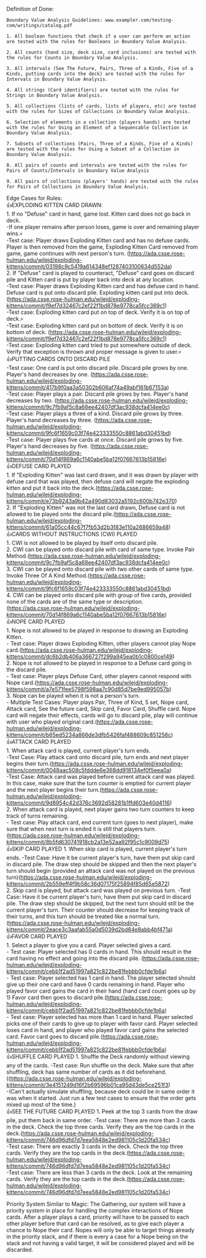 Definition of Done:

    Boundary Value Analysis Guidelines: www.exampler.com/testing-com/writings/catalog.pdf

    1. All boolean functions that check if a user can perform an action are tested with the rules for Booleans in Boundary Value Analysis.
    
    2. All counts (hand size, deck size, card inclusions) are tested with the rules for Counts in Boundary Value Analysis.
    
    3. All intervals (See The Future, Pairs, Three of a Kinds, Five of a Kinds, putting cards into the deck) are tested with the rules for Intervals in Boundary Value Analysis.
    
    4. All strings (Card identifiers) are tested with the rules for Strings in Boundary Value Analysis.
    
    5. All collections (lists of cards, lists of players, etc) are tested with the rules for Sizes of Collections in Boundary Value Analysis.
    
    6. Selection of elements in a collection (players hands) are tested with the rules for Using an Element of a Sequencable Collection in Boundary Value Analysis.
    
    7. Subsets of collections (Pairs, Three of a Kinds, Five of a Kinds) are tested with the rules for Using a Subset of a Collection in Boundary Value Analysis.
    
    8. All pairs of counts and intervals are tested with the rules for Pairs of Counts/Intervals in Boundary Value Analysis
    
    9. All pairs of collections (players' hands) are tested with the rules for Pairs of Collections in Boundary Value Analysis. 
    
Edge Cases for Rules:  
	:+1:EXPLODING KITTEN CARD DRAWN:  
	    1. If no "Defuse" card in hand, game lost. Kitten card does not go back in deck.   
			-If one player remains after person loses, game is over and remaining player wins.:skull:  
			-Test case: Player draws Exploding Kitten card and has no defuse cards.
		    Player is then removed from the game, Exploding Kitten Card removed from game, game continues with next person's turn. (https://ada.csse.rose-hulman.edu/wilejd/exploding-kittens/commit/03198c9c5419a614348ef1287403100634d552da)  
	    2. If "Defuse" card is played to counteract, "Defuse" card goes on discard pile and 
		Kitten card is put by player back into deck at any location.   
			-Test case: Player draws Exploding Kitten card and has defuse card
			in hand. Defuse card is put onto discard pile. Exploding kitten card put into deck.  (https://ada.csse.rose-hulman.edu/wilejd/exploding-kittens/commit/f9ef7d32467c2ef22f1bd878e9778ca5fcc369c1)  
				-Test case: Exploding kitten card put on top of deck. Verify it is on top of deck.:skull:  
				-Test case: Exploding kitten card put on bottom of deck. Verify it is on bottom of deck.  (https://ada.csse.rose-hulman.edu/wilejd/exploding-kittens/commit/f9ef7d32467c2ef22f1bd878e9778ca5fcc369c1)  
				-Test case: Exploding kitten card tried to put somewhere outside of deck. Verify that 
				exception is thrown and proper message is given to user.:skull:  
    :+1:PUTTING CARDS ONTO DISCARD PILE  
	-Test case: One card is put onto discard pile. Discard pile grows by one. Player's
	hand decreases by one. (https://ada.csse.rose-hulman.edu/wilejd/exploding-kittens/commit/417b9f0aa3a50302b606af74a49abf161b67153a)  
	-Test case: Player plays a pair. Discard pile grows by two. Player's hand decreases
	by two. (https://ada.csse.rose-hulman.edu/wilejd/exploding-kittens/commit/9c7fb9af5c8a68ee42407df3ac938dcfa414ee0c)  
	-Test case: Player plays a three of a kind. Discard pile grows by three. Player's
	hand decreases by three. (https://ada.csse.rose-hulman.edu/wilejd/exploding-kittens/commit/9fc6f1659c03f74e423333550c8861abd30451bd)  
	-Test case: Player plays five cards at once. Discard pile grows by five. Player's
	hand decreases by five. (https://ada.csse.rose-hulman.edu/wilejd/exploding-kittens/commit/70d14f869a6c1140abe5ba12f07667613b15816e)  
	:+1:DEFUSE CARD PLAYED  
	    1. If "Exploding Kitten" was last card drawn, and it was drawn by player with defuse card
		that was played, then defuse card will negate the exploding kitten and put it back into the
		deck.(https://ada.csse.rose-hulman.edu/wilejd/exploding-kittens/commit/e73b9243a9b42a490d83032a5192c600b742e370)  
	    2. If "Exploding Kitten" was not the last card drawn, Defuse card is not allowed to be
		played onto the discard pile.(https://ada.csse.rose-hulman.edu/wilejd/exploding-kittens/commit/61a05cc44c67f7fb53d2b3f83e110a2686659a48)  
	:+1:CARDS WITHOUT INSTRUCTIONS (CWI) PLAYED  
	    1. CWI is not allowed to be played by itself onto discard pile.  
	    2. CWI can be played onto discard pile with card of same type. Invoke Pair Method.(https://ada.csse.rose-hulman.edu/wilejd/exploding-kittens/commit/9c7fb9af5c8a68ee42407df3ac938dcfa414ee0c)  
	    3. CWI can be played onto discard pile with two other cards of same type. Invoke Three Of A Kind Method.(https://ada.csse.rose-hulman.edu/wilejd/exploding-kittens/commit/9fc6f1659c03f74e423333550c8861abd30451bd)  
	    4. CWI can be played onto discard pile with group of five cards, provided none of the cards are of the same type or description.(https://ada.csse.rose-hulman.edu/wilejd/exploding-kittens/commit/70d14f869a6c1140abe5ba12f07667613b15816e)  
	:+1:NOPE CARD PLAYED  
	    1. Nope is not allowed to be played in response to drawing an Exploding Kitten.  
	    	- Test case: Player draws Exploding Kitten, other players cannot play Nope card.(https://ada.csse.rose-hulman.edu/wilejd/exploding-kittens/commit/dc6b2db406a366727f299a945ea0b1c0800ce149)  
	    2. Nope is not allowed to be played in response to a Defuse card going in the discard pile.  
		    - Test case: Player plays Defuse Card, other players cannot respond with Nope card.(https://ada.csse.rose-hulman.edu/wilejd/exploding-kittens/commit/a7e571fee5798f598aa7c90d85d7be9ed995057b)  
	    3. Nope can be played when it is not a person's turn.  
		    - Multiple Test Cases: Player plays Pair, Three of Kind, 5 set, Nope card,
		    Attack card, See the future card, Skip card, Favor Card, Shuffle card.
			Nope card will negate their effects, cards will go to discard pile, play will
			continue with user who played original card.(https://ada.csse.rose-hulman.edu/wilejd/exploding-kittens/commit/b65ed5234a866de3dfb5426faf488609c851256c)  
	:+1:ATTACK CARD PLAYED  
	    1. When attack card is played, current player's turn ends.  
			-Test Case: Play attack card onto discard pile,
			turn ends and next player begins their turn.(https://ada.csse.rose-hulman.edu/wilejd/exploding-kittens/commit/0048aac508c5fddde6e368dd918134ef0f5eea0a)  
			-Test Case: Attack card was played before current attack card was
			played. In this case, make sure that the turn counter is emptied
			for current player and the next player begins their turn.(https://ada.csse.rose-hulman.edu/wilejd/exploding-kittens/commit/9d8954c42d376c3692d58281b1ffd603e40d4116)  
	    2. When attack card is played, next player gains two turn counters to keep
	    track of turns remaining.  
	    	- Test case: Play attack card, end current turn 
	    	(goes to next player), make sure that when
			next turn is ended it is still that players turn.(https://ada.csse.rose-hulman.edu/wilejd/exploding-kittens/commit/8b5fd630741918cb2a13e52aa92f95c1c9009d75)  
	:+1:SKIP CARD PLAYED
	    1. When skip card is played, current player's turn ends.
			-Test Case: Have it be current player's turn, have them put skip
			card in discard pile. The draw step should be skipped and then the
			next player's turn should begin (provided an attack card was not 
			played on the previous turn)(https://ada.csse.rose-hulman.edu/wilejd/exploding-kittens/commit/2b559eff4f9b58c36d07175f25894f85d65e5872)  
	    2. Skip card is played, but attack card was played on previous turn.
			-Test Case: Have it be current player's turn, have them put skip
			card in discard pile. The draw step should be skipped, but the next
			turn should still be the current player's turn. Their counter should
			decrease for keeping track of their turns, and this turn should be
			treated like a normal turn.(https://ada.csse.rose-hulman.edu/wilejd/exploding-kittens/commit/2eace3c3aafab55a0d5039d2bd84e8abb4bf471a)  
	:+1:FAVOR CARD PLAYED  
	    1. Select a player to give you a card. Player selected gives a card.  
		    - Test case: Player selected has 0 cards in hand. This should
			result in the card having no effect and going into the discard
			pile.  (https://ada.csse.rose-hulman.edu/wilejd/exploding-kittens/commit/cebb1f2ad51997a821c822be81febbb0cfde1b6a)  
		    - Test case: Player selected has 1 card in hand. The player selected
			should give up their one card and have 0 cards remaining in hand.
			Player who played favor card gains the card in their hand (hand card count goes up by 1)
			Favor card then goes to discard pile.(https://ada.csse.rose-hulman.edu/wilejd/exploding-kittens/commit/cebb1f2ad51997a821c822be81febbb0cfde1b6a)  
		    - Test case: Player selected has more than 1 card in hand. Player
			selected picks one of their cards to give up to player with favor
			card. Player selected loses card in hand, and player who played
			favor card gains the selected card. Favor card goes to discard pile.(https://ada.csse.rose-hulman.edu/wilejd/exploding-kittens/commit/cebb1f2ad51997a821c822be81febbb0cfde1b6a)  
	:+1:SHUFFLE CARD PLAYED
	    1. Shuffle the Deck randomly without viewing any of the cards.
			-Test case: Run shuffle on the deck. Make sure that after shuffling,
			deck has same number of cards as it did beforehand.((https://ada.csse.rose-hulman.edu/wilejd/exploding-kittens/commit/3e4151249d16f2b69596b01ca95d43de5ce251f3)  
			-(Can't actually simulate shuffling, because deck could be in same
			order it was when it started. Just run a few test cases to ensure
			that the order gets mixed up most of the time.)  
	:+1:SEE THE FUTURE CARD PLAYED
	    1. Peek at the top 3 cards from the draw pile, put them back in same order.
			-Test case: There are more than 3 cards in the deck. Check the top three cards.
                        Verify they are the top cards in the deck.(https://ada.csse.rose-hulman.edu/wilejd/exploding-kittens/commit/746d96dfd7d7eea5848e2ed981105c1d20fa534c)  
			-Test case: There are exactly 3 cards in the deck. Check the top three cards.
                        Verify they are the top cards in the deck.(https://ada.csse.rose-hulman.edu/wilejd/exploding-kittens/commit/746d96dfd7d7eea5848e2ed981105c1d20fa534c)  
			-Test case: There are less than 3 cards in the deck. Look at the remaining cards.
                        Verify they are the top cards in the deck.(https://ada.csse.rose-hulman.edu/wilejd/exploding-kittens/commit/746d96dfd7d7eea5848e2ed981105c1d20fa534c)  
			
Priority System
    Similar to Magic: The Gathering, our system will have a priority system in place for
        handling the complex interactions of Nope cards. After a player plays a card, 
        priority will have to be passed to each other player before that card can be
        resolved, as to give each player a chance to Nope their card. Nopes will only be
        able to target things already in the priority stack, and if there is every a case
        for a Nope being on the stack and not having a valid target, it will be considered
        played and will be discarded.
